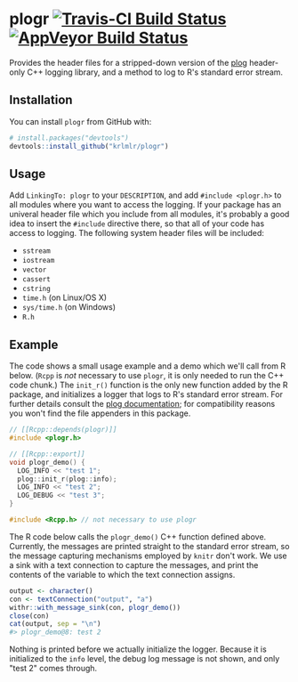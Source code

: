 
<!-- README.md is generated from README.Rmd. Please edit that file -->
plogr [![Travis-CI Build Status](https://travis-ci.org/krlmlr/plogr.svg?branch=master)](https://travis-ci.org/krlmlr/plogr) [![AppVeyor Build Status](https://ci.appveyor.com/api/projects/status/github/krlmlr/plogr?branch=master&svg=true)](https://ci.appveyor.com/project/krlmlr/plogr)
============================================================================================================================================================================================================================================================================================

Provides the header files for a stripped-down version of the [plog](https://github.com/SergiusTheBest/plog) header-only C++ logging library, and a method to log to R's standard error stream.

Installation
------------

You can install `plogr` from GitHub with:

``` r
# install.packages("devtools")
devtools::install_github("krlmlr/plogr")
```

Usage
-----

Add `LinkingTo: plogr` to your `DESCRIPTION`, and add `#include <plogr.h>` to all modules where you want to access the logging. If your package has an univeral header file which you include from all modules, it's probably a good idea to insert the `#include` directive there, so that all of your code has access to logging. The following system header files will be included:

-   `sstream`
-   `iostream`
-   `vector`
-   `cassert`
-   `cstring`
-   `time.h` (on Linux/OS X)
-   `sys/time.h` (on Windows)
-   `R.h`

Example
-------

The code shows a small usage example and a demo which we'll call from R below. (`Rcpp` is *not* necessary to use `plogr`, it is only needed to run the C++ code chunk.) The `init_r()` function is the only new function added by the R package, and initializes a logger that logs to R's standard error stream. For further details consult the [plog documentation](https://github.com/SergiusTheBest/plog#readme); for compatibility reasons you won't find the file appenders in this package.

``` cpp
// [[Rcpp::depends(plogr)]]
#include <plogr.h>

// [[Rcpp::export]]
void plogr_demo() {
  LOG_INFO << "test 1";
  plog::init_r(plog::info);
  LOG_INFO << "test 2";
  LOG_DEBUG << "test 3";
}

#include <Rcpp.h> // not necessary to use plogr
```

The R code below calls the `plogr_demo()` C++ function defined above. Currently, the messages are printed straight to the standard error stream, so the message capturing mechanisms employed by `knitr` don't work. We use a sink with a text connection to capture the messages, and print the contents of the variable to which the text connection assigns.

``` r
output <- character()
con <- textConnection("output", "a")
withr::with_message_sink(con, plogr_demo())
close(con)
cat(output, sep = "\n")
#> plogr_demo@8: test 2
```

Nothing is printed before we actually initialize the logger. Because it is initialized to the `info` level, the debug log message is not shown, and only "test 2" comes through.
